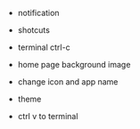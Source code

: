 - notification
- shotcuts
- terminal ctrl-c
- home page background image
- change icon and app name
- theme

- ctrl v to terminal
